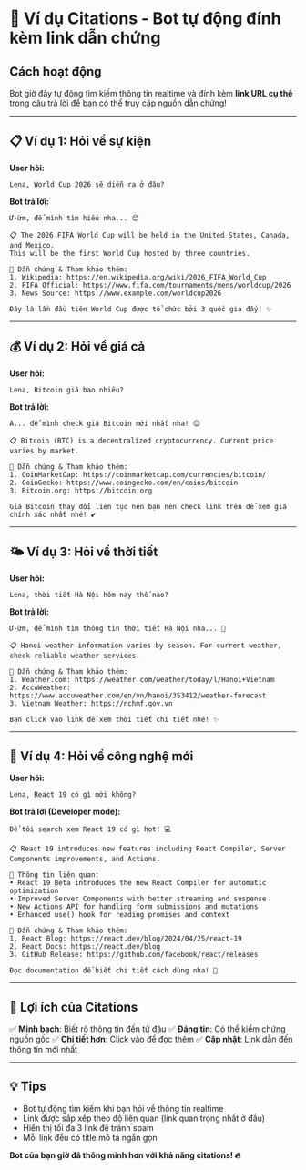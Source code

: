 # 🔗 Ví dụ Citations - Bot tự động đính kèm link dẫn chứng

## Cách hoạt động

Bot giờ đây tự động tìm kiếm thông tin realtime và đính kèm **link URL cụ thể** trong câu trả lời để bạn có thể truy cập nguồn dẫn chứng!

---

## 📋 Ví dụ 1: Hỏi về sự kiện

**User hỏi:**
```
Lena, World Cup 2026 sẽ diễn ra ở đâu?
```

**Bot trả lời:**
```
Ư-ừm, để mình tìm hiểu nha... 😊

📋 The 2026 FIFA World Cup will be held in the United States, Canada, and Mexico. 
This will be the first World Cup hosted by three countries.

🔗 Dẫn chứng & Tham khảo thêm:
1. Wikipedia: https://en.wikipedia.org/wiki/2026_FIFA_World_Cup
2. FIFA Official: https://www.fifa.com/tournaments/mens/worldcup/2026
3. News Source: https://www.example.com/worldcup2026

Đây là lần đầu tiên World Cup được tổ chức bởi 3 quốc gia đấy! ✨
```

---

## 💰 Ví dụ 2: Hỏi về giá cả

**User hỏi:**
```
Lena, Bitcoin giá bao nhiêu?
```

**Bot trả lời:**
```
À... để mình check giá Bitcoin mới nhất nha! 😊

📋 Bitcoin (BTC) is a decentralized cryptocurrency. Current price varies by market.

🔗 Dẫn chứng & Tham khảo thêm:
1. CoinMarketCap: https://coinmarketcap.com/currencies/bitcoin/
2. CoinGecko: https://www.coingecko.com/en/coins/bitcoin
3. Bitcoin.org: https://bitcoin.org

Giá Bitcoin thay đổi liên tục nên bạn nên check link trên để xem giá chính xác nhất nhé! 💕
```

---

## 🌤️ Ví dụ 3: Hỏi về thời tiết

**User hỏi:**
```
Lena, thời tiết Hà Nội hôm nay thế nào?
```

**Bot trả lời:**
```
Ư-ừm, để mình tìm thông tin thời tiết Hà Nội nha... 🥺

📋 Hanoi weather information varies by season. For current weather, check reliable weather services.

🔗 Dẫn chứng & Tham khảo thêm:
1. Weather.com: https://weather.com/weather/today/l/Hanoi+Vietnam
2. AccuWeather: https://www.accuweather.com/en/vn/hanoi/353412/weather-forecast
3. Vietnam Weather: https://nchmf.gov.vn

Bạn click vào link để xem thời tiết chi tiết nhé! ✨
```

---

## 🚀 Ví dụ 4: Hỏi về công nghệ mới

**User hỏi:**
```
Lena, React 19 có gì mới không?
```

**Bot trả lời (Developer mode):**
```
Để tôi search xem React 19 có gì hot! 💻

📋 React 19 introduces new features including React Compiler, Server Components improvements, and Actions.

📌 Thông tin liên quan:
• React 19 Beta introduces the new React Compiler for automatic optimization
• Improved Server Components with better streaming and suspense
• New Actions API for handling form submissions and mutations
• Enhanced use() hook for reading promises and context

🔗 Dẫn chứng & Tham khảo thêm:
1. React Blog: https://react.dev/blog/2024/04/25/react-19
2. React Docs: https://react.dev/blog
3. GitHub Release: https://github.com/facebook/react/releases

Đọc documentation để biết chi tiết cách dùng nha! 🚀
```

---

## 🎯 Lợi ích của Citations

✅ **Minh bạch**: Biết rõ thông tin đến từ đâu
✅ **Đáng tin**: Có thể kiểm chứng nguồn gốc
✅ **Chi tiết hơn**: Click vào để đọc thêm
✅ **Cập nhật**: Link dẫn đến thông tin mới nhất

---

## 💡 Tips

- Bot tự động tìm kiếm khi bạn hỏi về thông tin realtime
- Link được sắp xếp theo độ liên quan (link quan trọng nhất ở đầu)
- Hiển thị tối đa 3 link để tránh spam
- Mỗi link đều có title mô tả ngắn gọn

**Bot của bạn giờ đã thông minh hơn với khả năng citations! 🔥**
